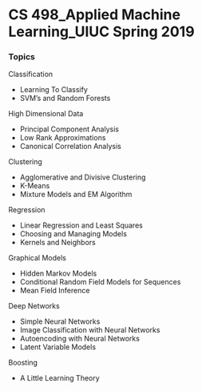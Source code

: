 # CS 498_Applied Machine Learning_UIUC Spring 2019

### Topics

Classification
- Learning To Classify
- SVM’s and Random Forests

High Dimensional Data
- Principal Component Analysis
- Low Rank Approximations
- Canonical Correlation Analysis

Clustering
- Agglomerative and Divisive Clustering
- K-Means
- Mixture Models and EM Algorithm

Regression
- Linear Regression and Least Squares
- Choosing and Managing Models
- Kernels and Neighbors

Graphical Models
- Hidden Markov Models
- Conditional Random Field Models for Sequences
- Mean Field Inference

Deep Networks
- Simple Neural Networks
- Image Classification with Neural Networks
- Autoencoding with Neural Networks
- Latent Variable Models

Boosting
- A Little Learning Theory
